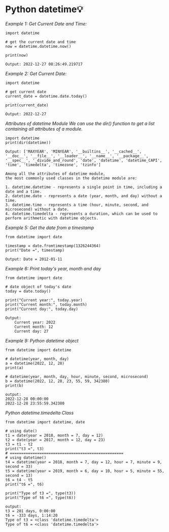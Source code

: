 # Python datetime💡

_Example 1: Get Current Date and Time:_

````
import datetime

# get the current date and time
now = datetime.datetime.now()

print(now)
````

````
Output: 2022-12-27 08:26:49.219717
````

_Example 2: Get Current Date:_

````
import datetime

# get current date
current_date = datetime.date.today()

print(current_date)
````

````
Output: 2022-12-27
````

_Attributes of datetime Module We can use the dir() function to get a list containing all attributes of a module._

````
import datetime
print(dir(datetime))
````

````
Output: ['MAXYEAR', 'MINYEAR', '__builtins__', '__cached__', '__doc__', '__file__', '__loader__', '__name__', '__package__', '__spec__', '_divide_and_round', 'date', 'datetime', 'datetime_CAPI', 'time', 'timedelta', 'timezone', 'tzinfo']
````

````
Among all the attributes of datetime module, 
the most commonly used classes in the datetime module are:

1. datetime.datetime - represents a single point in time, including a date and a time.
2. datetime.date - represents a date (year, month, and day) without a time.
3. datetime.time - represents a time (hour, minute, second, and microsecond) without a date.
4. datetime.timedelta - represents a duration, which can be used to perform arithmetic with datetime objects.
````

_Example 5: Get the date from a timestamp_

````
from datetime import date

timestamp = date.fromtimestamp(1326244364)
print("Date =", timestamp)
````

````
Output: Date = 2012-01-11
````

_Example 6: Print today's year, month and day_

````
from datetime import date

# date object of today's date
today = date.today() 

print("Current year:", today.year)
print("Current month:", today.month)
print("Current day:", today.day)
````

````
Output:
    Current year: 2022
    Current month: 12
    Current day: 27
````

_Example 9: Python datetime object_

````
from datetime import datetime

# datetime(year, month, day)
a = datetime(2022, 12, 28)
print(a)

# datetime(year, month, day, hour, minute, second, microsecond)
b = datetime(2022, 12, 28, 23, 55, 59, 342380)
print(b)
````

````
output:
2022-12-28 00:00:00
2022-12-28 23:55:59.342380
````

_Python datetime.timedelta Class_
````
from datetime import datetime, date

# using date()
t1 = date(year = 2018, month = 7, day = 12)
t2 = date(year = 2017, month = 12, day = 23)
t3 = t1 - t2
print("t3 =", t3)
# ==================================================
# using datetime()
t4 = datetime(year = 2018, month = 7, day = 12, hour = 7, minute = 9, second = 33)
t5 = datetime(year = 2019, month = 6, day = 10, hour = 5, minute = 55, second = 13)
t6 = t4 - t5
print("t6 =", t6)

print("Type of t3 =", type(t3)) 
print("Type of t6 =", type(t6))  
````

````
output:
t3 = 201 days, 0:00:00
t6 = -333 days, 1:14:20
Type of t3 = <class 'datetime.timedelta'>
Type of t6 = <class 'datetime.timedelta'>
````
